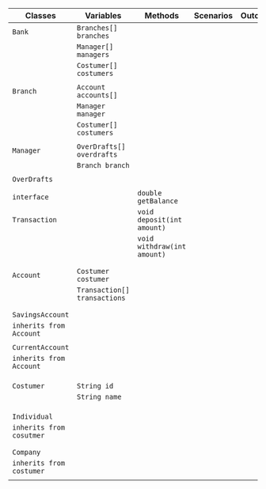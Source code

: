 | Classes                  | Variables                    | Methods                     | Scenarios | Outcomes |
|--------------------------|------------------------------|-----------------------------|-----------|----------|
| `Bank`                   | `Branches[] branches`        |                             |           |          |
|                          | `Manager[] managers`         |                             |           |          |
|                          | `Costumer[] costumers`       |                             |           |          |
|                          |                              |                             |           |          |
| `Branch`                 | `Account accounts[]`         |                             |           |          |
|                          | `Manager manager`            |                             |           |          |
|                          | `Costumer[] costumers`       |                             |           |          |
|                          |                              |                             |           |          |
| `Manager`                | `OverDrafts[] overdrafts`    |                             |           |          |
|                          | `Branch branch`              |                             |           |          |
|                          |                              |                             |           |          |
| `OverDrafts`             |                              |                             |           |          |
|                          |                              |                             |           |          |
| `interface`              |                              | `double getBalance`         |           |          |
| `Transaction`            |                              | `void deposit(int amount)`  |           |          |
|                          |                              | `void withdraw(int amount)` |           |          |
|                          |                              |                             |           |          |
|                          |                              |                             |           |          |
| `Account`                | `Costumer costumer`          |                             |           |          |
|                          | `Transaction[] transactions` |                             |           |          |
|                          |                              |                             |           |          |
|                          |                              |                             |           |          |
| `SavingsAccount`         |                              |                             |           |          |
| `inherits from Account`  |                              |                             |           |          |
|                          |                              |                             |           |          |
| `CurrentAccount`         |                              |                             |           |          |
| `inherits from Account`  |                              |                             |           |          |
|                          |                              |                             |           |          |
|                          |                              |                             |           |          |
|                          |                              |                             |           |          |
| `Costumer`               | `String id`                  |                             |           |          |
|                          | `String name`                |                             |           |          |
|                          |                              |                             |           |          |
|                          |                              |                             |           |          |
|                          |                              |                             |           |          |
| `Individual`             |                              |                             |           |          |
| `inherits from cosutmer` |                              |                             |           |          |
|                          |                              |                             |           |          |
|                          |                              |                             |           |          |
| `Company`                |                              |                             |           |          |
| `inherits from costumer` |                              |                             |           |          |
|                          |                              |                             |           |          |

